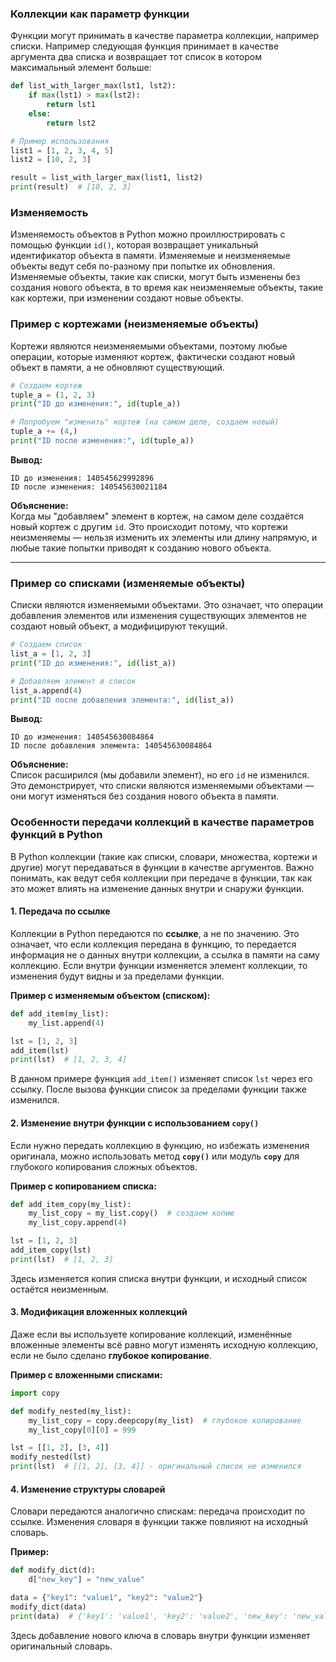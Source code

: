 ### Коллекции как параметр функции

Функции могут принимать в качестве параметра коллекции, например списки. Например следующая функция принимает в качестве аргумента два списка и возвращает тот список в котором максимальный элемент больше:

```python
def list_with_larger_max(lst1, lst2):
    if max(lst1) > max(lst2):
        return lst1
    else:
        return lst2

# Пример использования
list1 = [1, 2, 3, 4, 5]
list2 = [10, 2, 3]

result = list_with_larger_max(list1, list2)
print(result)  # [10, 2, 3]
```

### Изменяемость

Изменяемость объектов в Python можно проиллюстрировать с помощью функции `id()`, которая возвращает уникальный идентификатор объекта в памяти. Изменяемые и неизменяемые объекты ведут себя по-разному при попытке их обновления. Изменяемые объекты, такие как списки, могут быть изменены без создания нового объекта, в то время как неизменяемые объекты, такие как кортежи, при изменении создают новые объекты.

### Пример с кортежами (неизменяемые объекты)

Кортежи являются неизменяемыми объектами, поэтому любые операции, которые изменяют кортеж, фактически создают новый объект в памяти, а не обновляют существующий.

```python
# Создаем кортеж
tuple_a = (1, 2, 3)
print("ID до изменения:", id(tuple_a))

# Попробуем "изменить" кортеж (на самом деле, создаем новый)
tuple_a += (4,)
print("ID после изменения:", id(tuple_a))
```

**Вывод:**
```
ID до изменения: 140545629992896
ID после изменения: 140545630021184
```

**Объяснение:**  
Когда мы "добавляем" элемент в кортеж, на самом деле создаётся новый кортеж с другим `id`. Это происходит потому, что кортежи неизменяемы — нельзя изменить их элементы или длину напрямую, и любые такие попытки приводят к созданию нового объекта.

---

### Пример со списками (изменяемые объекты)

Списки являются изменяемыми объектами. Это означает, что операции добавления элементов или изменения существующих элементов не создают новый объект, а модифицируют текущий.

```python
# Создаем список
list_a = [1, 2, 3]
print("ID до изменения:", id(list_a))

# Добавляем элемент в список
list_a.append(4)
print("ID после добавления элемента:", id(list_a))
```

**Вывод:**
```
ID до изменения: 140545630084864
ID после добавления элемента: 140545630084864
```

**Объяснение:**  
Список расширился (мы добавили элемент), но его `id` не изменился. Это демонстрирует, что списки являются изменяемыми объектами — они могут изменяться без создания нового объекта в памяти.


### Особенности передачи коллекций в качестве параметров функций в Python

В Python коллекции (такие как списки, словари, множества, кортежи и другие) могут передаваться в функции в качестве аргументов. Важно понимать, как ведут себя коллекции при передаче в функции, так как это может влиять на изменение данных внутри и снаружи функции.

#### 1. **Передача по ссылке**

Коллекции в Python передаются по **ссылке**, а не по значению. Это означает, что если коллекция передана в функцию, то передается информация не о данных внутри коллекции, а ссылка в памяти на саму коллекцию. Если внутри функции изменяется элемент коллекции, то изменения будут видны и за пределами функции.

**Пример с изменяемым объектом (списком):**
```python
def add_item(my_list):
    my_list.append(4)

lst = [1, 2, 3]
add_item(lst)
print(lst)  # [1, 2, 3, 4]
```
В данном примере функция `add_item()` изменяет список `lst` через его ссылку. После вызова функции список за пределами функции также изменился.


#### 2. **Изменение внутри функции с использованием `copy()`**

Если нужно передать коллекцию в функцию, но избежать изменения оригинала, можно использовать метод **`copy()`** или модуль **`copy`** для глубокого копирования сложных объектов.

**Пример с копированием списка:**
```python
def add_item_copy(my_list):
    my_list_copy = my_list.copy()  # создаем копию
    my_list_copy.append(4)

lst = [1, 2, 3]
add_item_copy(lst)
print(lst)  # [1, 2, 3]
```
Здесь изменяется копия списка внутри функции, и исходный список остаётся неизменным.

#### 3. **Модификация вложенных коллекций**

Даже если вы используете копирование коллекций, изменённые вложенные элементы всё равно могут изменять исходную коллекцию, если не было сделано **глубокое копирование**.

**Пример с вложенными списками:**
```python
import copy

def modify_nested(my_list):
    my_list_copy = copy.deepcopy(my_list)  # глубокое копирование
    my_list_copy[0][0] = 999

lst = [[1, 2], [3, 4]]
modify_nested(lst)
print(lst)  # [[1, 2], [3, 4]] - оригинальный список не изменился
```

#### 4. **Изменение структуры словарей**

Словари передаются аналогично спискам: передача происходит по ссылке. Изменения словаря в функции также повлияют на исходный словарь.

**Пример:**
```python
def modify_dict(d):
    d["new_key"] = "new_value"

data = {"key1": "value1", "key2": "value2"}
modify_dict(data)
print(data)  # {'key1': 'value1', 'key2': 'value2', 'new_key': 'new_value'}
```

Здесь добавление нового ключа в словарь внутри функции изменяет оригинальный словарь.